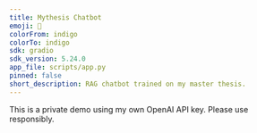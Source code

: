 ```yaml
---
title: Mythesis Chatbot
emoji: 🏢
colorFrom: indigo
colorTo: indigo
sdk: gradio
sdk_version: 5.24.0
app_file: scripts/app.py
pinned: false
short_description: RAG chatbot trained on my master thesis.
---
```


This is a private demo using my own OpenAI API key. Please use responsibly.
